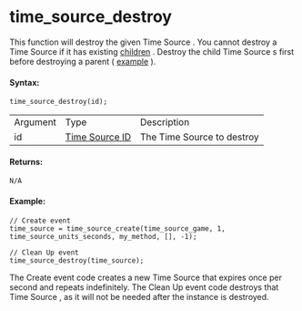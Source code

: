 # time_source_destroy

This function will destroy the given Time Source . You cannot destroy a
Time Source if it has existing [children](time_source_get_children)
. Destroy the child Time Source s first before destroying a parent (
[example](time_source_get_children) ).

#### Syntax:

``` gml
time_source_destroy(id);
```

|          |                                                                                                      |                              |
|----------|------------------------------------------------------------------------------------------------------|------------------------------|
| Argument | Type                                                                                                 | Description                  |
| id       |  [Time Source ID](../../../../GameMaker_Language/GML_Reference/Time_Sources/time_source_create)  | The Time Source to destroy   |

#### Returns:

``` gml
N/A
```

#### Example:

``` gml
// Create event
time_source = time_source_create(time_source_game, 1, time_source_units_seconds, my_method, [], -1);

// Clean Up event
time_source_destroy(time_source);
```

The Create event code creates a new Time Source that expires once per
second and repeats indefinitely. The Clean Up event code destroys that
Time Source , as it will not be needed after the instance is destroyed.

